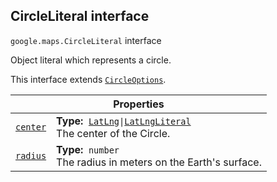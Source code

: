 
<devsite-heading text=" CircleLiteral interface" for="CircleLiteral" level="h2" link="" toc="" back-to-top=""><h2 id="CircleLiteral" is-upgraded="">CircleLiteral interface</h2></devsite-heading>
<p>
<code translate="no" dir="ltr"><span itemprop="path">google.maps</span>.<span itemprop="name">CircleLiteral</span></code>
interface
</p>
<p>Object literal which represents a circle.</p>
<p>This interface extends
<code translate="no" dir="ltr"><a href="CircleOptions.md">CircleOptions</a></code>.
</p>
<div class="devsite-table-wrapper"><table class="properties responsive" summary="interface CircleLiteral - Properties">
<thead>
<tr><th colspan="2">Properties</th>
</tr></thead>
<tbody>
<tr id="CircleLiteral.center">
<td itemprop="property"><code translate="no" dir="ltr"><a class="secret-link" href="#CircleLiteral.center"><span>center</span></a></code></td>
<td><div><strong>Type:</strong>&nbsp; <code translate="no" dir="ltr"><a href="LatLng.md">LatLng</a>|<a href="LatLngLiteral.md">LatLngLiteral</a></code></div>
<div class="desc">The center of the Circle.</div></td>
</tr>
<tr id="CircleLiteral.radius">
<td itemprop="property"><code translate="no" dir="ltr"><a class="secret-link" href="#CircleLiteral.radius"><span>radius</span></a></code></td>
<td><div><strong>Type:</strong>&nbsp; <code translate="no" dir="ltr">number</code></div>
<div class="desc">The radius in meters on the Earth's surface.</div></td>
</tr>
</tbody>
</table></div>
<script src="replace_links.js"></script>
